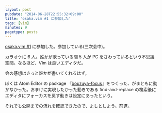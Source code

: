 ```yaml
---
layout: post
pubdate: "2014-06-28T22:55:32+09:00"
title: 'osaka.vim #1 に参加した'
tags: [vim]
minutes: 9
pagetype: posts
---
```

[osaka.vim #1][osakavim#1] に参加した。参加している(三次会中)。

カラオケに 6 人。誰かが歌っている間 5 人が PC をさわっているという不思議空間。なるほど、Vim は良いエディタだ。

会の感想はきっと誰かが書いてくれるはず。

ぼくは Atom Editor の package 『[bouzuya-focus][atom/bouzuya-focus]』をつくった、がまともに動かなかった。おまけに実現したかった動きである find-and-replace の検索後にエディタにフォーカスを戻す動きは設定にあったという。

それでも公開までの流れを確認できたので、よしとしよう。前進。

[osakavim#1]: http://osaka-vim.connpass.com/event/6491/
[atom/bouzuya-focus]: https://atom.io/packages/bouzuya-focus
